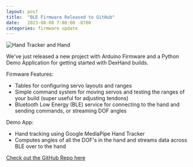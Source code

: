 ```yaml
---
layout: post
title:  "BLE Firmware Released to GitHub"
date:   2023-08-08 7:00:00 -0700
categories: firmware update
---
```


![Hand Tracker and Hand](https://github.com/iotdesignshop/dexhand-ble/assets/2821763/de311dc5-b41e-4f2f-b8e6-849a51983018)

We've just released a new project with Arduino Firmware and a Python Demo Application for getting started with DexHand builds.

Firmware Features:
- Tables for configuring servo layouts and ranges
- Simple command system for moving servos and testing the ranges of your build (super useful for adjusting tendons)
- Bluetooth Low Energy (BLE) service for connecting to the hand and sending commands, or streaming DOF angles

Demo App:
- Hand tracking using Google MediaPipe Hand Tracker
- Computes angles of all the DOF's in the hand and streams data across BLE over to the hand


[Check out the GitHub Repo here](https://github.com/iotdesignshop/dexhand-ble)


